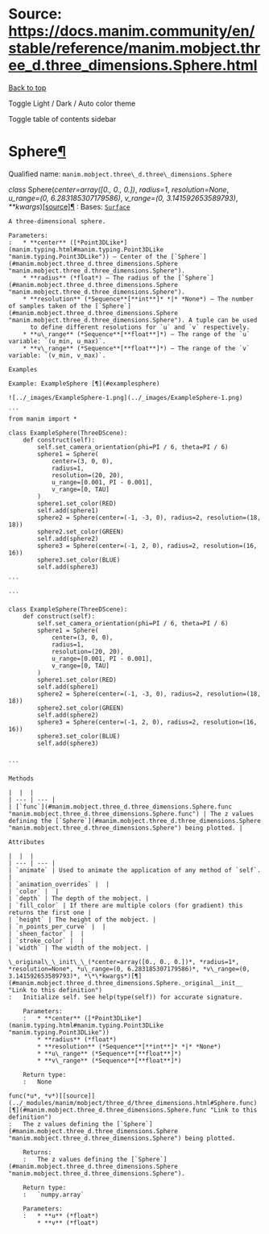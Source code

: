 # Source: https://docs.manim.community/en/stable/reference/manim.mobject.three_d.three_dimensions.Sphere.html

[Back to top](#)

Toggle Light / Dark / Auto color theme

Toggle table of contents sidebar

Sphere[¶](#sphere "Link to this heading")
=========================================

Qualified name: `manim.mobject.three\_d.three\_dimensions.Sphere`

*class* Sphere(*center=array([0., 0., 0.])*, *radius=1*, *resolution=None*, *u\_range=(0, 6.283185307179586)*, *v\_range=(0, 3.141592653589793)*, *\*\*kwargs*)[[source]](../_modules/manim/mobject/three_d/three_dimensions.html#Sphere)[¶](#manim.mobject.three_d.three_dimensions.Sphere "Link to this definition")
:   Bases: [`Surface`](manim.mobject.three_d.three_dimensions.Surface.html#manim.mobject.three_d.three_dimensions.Surface "manim.mobject.three_d.three_dimensions.Surface")

    A three-dimensional sphere.

    Parameters:
    :   * **center** ([*Point3DLike*](manim.typing.html#manim.typing.Point3DLike "manim.typing.Point3DLike")) – Center of the [`Sphere`](#manim.mobject.three_d.three_dimensions.Sphere "manim.mobject.three_d.three_dimensions.Sphere").
        * **radius** (*float*) – The radius of the [`Sphere`](#manim.mobject.three_d.three_dimensions.Sphere "manim.mobject.three_d.three_dimensions.Sphere").
        * **resolution** (*Sequence**[**int**]* *|* *None*) – The number of samples taken of the [`Sphere`](#manim.mobject.three_d.three_dimensions.Sphere "manim.mobject.three_d.three_dimensions.Sphere"). A tuple can be used
          to define different resolutions for `u` and `v` respectively.
        * **u\_range** (*Sequence**[**float**]*) – The range of the `u` variable: `(u_min, u_max)`.
        * **v\_range** (*Sequence**[**float**]*) – The range of the `v` variable: `(v_min, v_max)`.

    Examples

    Example: ExampleSphere [¶](#examplesphere)

    ![../_images/ExampleSphere-1.png](../_images/ExampleSphere-1.png)

    ```
    from manim import *

    class ExampleSphere(ThreeDScene):
        def construct(self):
            self.set_camera_orientation(phi=PI / 6, theta=PI / 6)
            sphere1 = Sphere(
                center=(3, 0, 0),
                radius=1,
                resolution=(20, 20),
                u_range=[0.001, PI - 0.001],
                v_range=[0, TAU]
            )
            sphere1.set_color(RED)
            self.add(sphere1)
            sphere2 = Sphere(center=(-1, -3, 0), radius=2, resolution=(18, 18))
            sphere2.set_color(GREEN)
            self.add(sphere2)
            sphere3 = Sphere(center=(-1, 2, 0), radius=2, resolution=(16, 16))
            sphere3.set_color(BLUE)
            self.add(sphere3)

    ```

    ```

    class ExampleSphere(ThreeDScene):
        def construct(self):
            self.set_camera_orientation(phi=PI / 6, theta=PI / 6)
            sphere1 = Sphere(
                center=(3, 0, 0),
                radius=1,
                resolution=(20, 20),
                u_range=[0.001, PI - 0.001],
                v_range=[0, TAU]
            )
            sphere1.set_color(RED)
            self.add(sphere1)
            sphere2 = Sphere(center=(-1, -3, 0), radius=2, resolution=(18, 18))
            sphere2.set_color(GREEN)
            self.add(sphere2)
            sphere3 = Sphere(center=(-1, 2, 0), radius=2, resolution=(16, 16))
            sphere3.set_color(BLUE)
            self.add(sphere3)


    ```

    Methods

    |  |  |
    | --- | --- |
    | [`func`](#manim.mobject.three_d.three_dimensions.Sphere.func "manim.mobject.three_d.three_dimensions.Sphere.func") | The z values defining the [`Sphere`](#manim.mobject.three_d.three_dimensions.Sphere "manim.mobject.three_d.three_dimensions.Sphere") being plotted. |

    Attributes

    |  |  |
    | --- | --- |
    | `animate` | Used to animate the application of any method of `self`. |
    | `animation_overrides` |  |
    | `color` |  |
    | `depth` | The depth of the mobject. |
    | `fill_color` | If there are multiple colors (for gradient) this returns the first one |
    | `height` | The height of the mobject. |
    | `n_points_per_curve` |  |
    | `sheen_factor` |  |
    | `stroke_color` |  |
    | `width` | The width of the mobject. |

    \_original\_\_init\_\_(*center=array([0., 0., 0.])*, *radius=1*, *resolution=None*, *u\_range=(0, 6.283185307179586)*, *v\_range=(0, 3.141592653589793)*, *\*\*kwargs*)[¶](#manim.mobject.three_d.three_dimensions.Sphere._original__init__ "Link to this definition")
    :   Initialize self. See help(type(self)) for accurate signature.

        Parameters:
        :   * **center** ([*Point3DLike*](manim.typing.html#manim.typing.Point3DLike "manim.typing.Point3DLike"))
            * **radius** (*float*)
            * **resolution** (*Sequence**[**int**]* *|* *None*)
            * **u\_range** (*Sequence**[**float**]*)
            * **v\_range** (*Sequence**[**float**]*)

        Return type:
        :   None

    func(*u*, *v*)[[source]](../_modules/manim/mobject/three_d/three_dimensions.html#Sphere.func)[¶](#manim.mobject.three_d.three_dimensions.Sphere.func "Link to this definition")
    :   The z values defining the [`Sphere`](#manim.mobject.three_d.three_dimensions.Sphere "manim.mobject.three_d.three_dimensions.Sphere") being plotted.

        Returns:
        :   The z values defining the [`Sphere`](#manim.mobject.three_d.three_dimensions.Sphere "manim.mobject.three_d.three_dimensions.Sphere").

        Return type:
        :   `numpy.array`

        Parameters:
        :   * **u** (*float*)
            * **v** (*float*)